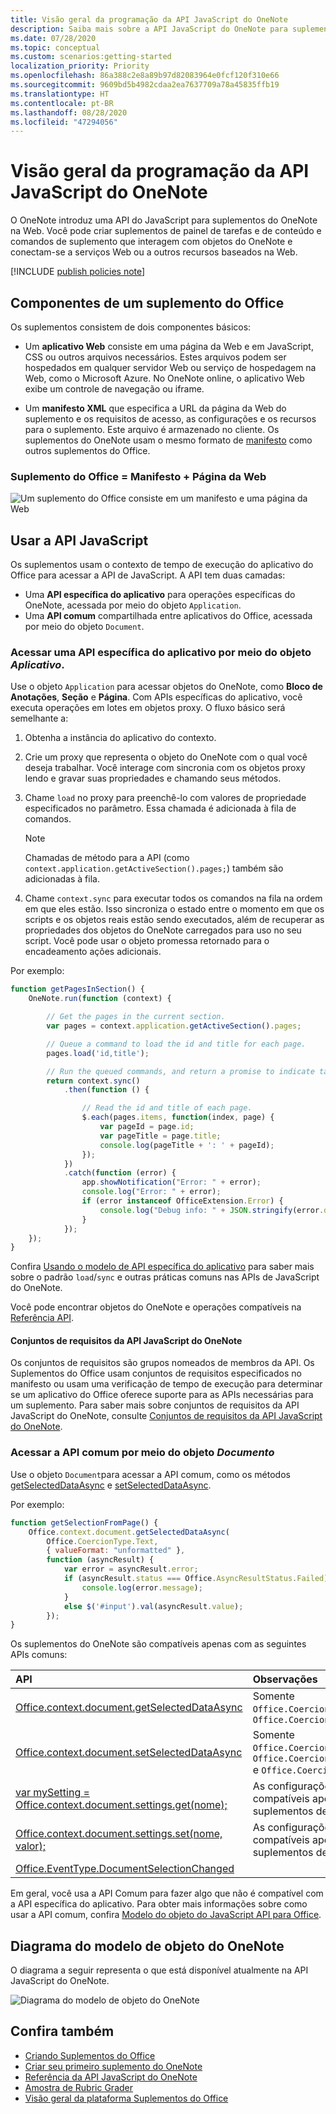 ```yaml
---
title: Visão geral da programação da API JavaScript do OneNote
description: Saiba mais sobre a API JavaScript do OneNote para suplementos do OneNote na Web.
ms.date: 07/28/2020
ms.topic: conceptual
ms.custom: scenarios:getting-started
localization_priority: Priority
ms.openlocfilehash: 86a388c2e8a89b97d82083964e0fcf120f310e66
ms.sourcegitcommit: 9609bd5b4982cdaa2ea7637709a78a45835ffb19
ms.translationtype: HT
ms.contentlocale: pt-BR
ms.lasthandoff: 08/28/2020
ms.locfileid: "47294056"
---
```

# <a name="onenote-javascript-api-programming-overview"></a>Visão geral da programação da API JavaScript do OneNote

O OneNote introduz uma API do JavaScript para suplementos do OneNote na Web. Você pode criar suplementos de painel de tarefas e de conteúdo e comandos de suplemento que interagem com objetos do OneNote e conectam-se a serviços Web ou a outros recursos baseados na Web.

[!INCLUDE [publish policies note](../includes/note-publish-policies.md)]

## <a name="components-of-an-office-add-in"></a>Componentes de um suplemento do Office

Os suplementos consistem de dois componentes básicos:

- Um **aplicativo Web** consiste em uma página da Web e em JavaScript, CSS ou outros arquivos necessários. Estes arquivos podem ser hospedados em qualquer servidor Web ou serviço de hospedagem na Web, como o Microsoft Azure. No OneNote online, o aplicativo Web exibe um controle de navegação ou iframe.

- Um **manifesto XML** que especifica a URL da página da Web do suplemento e os requisitos de acesso, as configurações e os recursos para o suplemento. Este arquivo é armazenado no cliente. Os suplementos do OneNote usam o mesmo formato de [manifesto](../develop/add-in-manifests.md) como outros suplementos do Office.

### <a name="office-add-in--manifest--webpage"></a>Suplemento do Office = Manifesto + Página da Web

![Um suplemento do Office consiste em um manifesto e uma página da Web](../images/onenote-add-in.png)

## <a name="using-the-javascript-api"></a>Usar a API JavaScript

Os suplementos usam o contexto de tempo de execução do aplicativo do Office para acessar a API de JavaScript. A API tem duas camadas:

- Uma **API específica do aplicativo** para operações específicas do OneNote, acessada por meio do objeto `Application`.
- Uma **API comum** compartilhada entre aplicativos do Office, acessada por meio do objeto `Document`.

### <a name="accessing-the-application-specific-api-through-the-application-object"></a>Acessar uma API específica do aplicativo por meio do objeto *Aplicativo*.

Use o objeto `Application` para acessar objetos do OneNote, como **Bloco de Anotações**, **Seção** e **Página**. Com APIs específicas do aplicativo, você executa operações em lotes em objetos proxy. O fluxo básico será semelhante a:

1. Obtenha a instância do aplicativo do contexto.

2. Crie um proxy que representa o objeto do OneNote com o qual você deseja trabalhar. Você interage com sincronia com os objetos proxy lendo e gravar suas propriedades e chamando seus métodos.

3. Chame `load` no proxy para preenchê-lo com valores de propriedade especificados no parâmetro. Essa chamada é adicionada à fila de comandos.

   > [!NOTE]
   > Chamadas de método para a API (como `context.application.getActiveSection().pages;`) também são adicionadas à fila.

4. Chame `context.sync` para executar todos os comandos na fila na ordem em que eles estão. Isso sincroniza o estado entre o momento em que os scripts e os objetos reais estão sendo executados, além de recuperar as propriedades dos objetos do OneNote carregados para uso no seu script. Você pode usar o objeto promessa retornado para o encadeamento ações adicionais.

Por exemplo:

```js
function getPagesInSection() {
    OneNote.run(function (context) {

        // Get the pages in the current section.
        var pages = context.application.getActiveSection().pages;

        // Queue a command to load the id and title for each page.
        pages.load('id,title');

        // Run the queued commands, and return a promise to indicate task completion.
        return context.sync()
            .then(function () {

                // Read the id and title of each page.
                $.each(pages.items, function(index, page) {
                    var pageId = page.id;
                    var pageTitle = page.title;
                    console.log(pageTitle + ': ' + pageId);
                });
            })
            .catch(function (error) {
                app.showNotification("Error: " + error);
                console.log("Error: " + error);
                if (error instanceof OfficeExtension.Error) {
                    console.log("Debug info: " + JSON.stringify(error.debugInfo));
                }
            });
    });
}
```

Confira [Usando o modelo de API específica do aplicativo](../develop/application-specific-api-model.md) para saber mais sobre o padrão `load`/`sync` e outras práticas comuns nas APIs de JavaScript do OneNote.

Você pode encontrar objetos do OneNote e operações compatíveis na [Referência API](../reference/overview/onenote-add-ins-javascript-reference.md).

#### <a name="onenote-javascript-api-requirement-sets"></a>Conjuntos de requisitos da API JavaScript do OneNote

Os conjuntos de requisitos são grupos nomeados de membros da API. Os Suplementos do Office usam conjuntos de requisitos especificados no manifesto ou usam uma verificação de tempo de execução para determinar se um aplicativo do Office oferece suporte para as APIs necessárias para um suplemento. Para saber mais sobre conjuntos de requisitos da API JavaScript do OneNote, consulte [Conjuntos de requisitos da API JavaScript do OneNote](../reference/requirement-sets/onenote-api-requirement-sets.md).

### <a name="accessing-the-common-api-through-the-document-object"></a>Acessar a API comum por meio do objeto *Documento*

Use o objeto `Document`para acessar a API comum, como os métodos [getSelectedDataAsync](/javascript/api/office/office.document#getselecteddataasync-coerciontype--options--callback-) e [setSelectedDataAsync](/javascript/api/office/office.document#setselecteddataasync-data--options--callback-).

Por exemplo:  

```js
function getSelectionFromPage() {
    Office.context.document.getSelectedDataAsync(
        Office.CoercionType.Text,
        { valueFormat: "unformatted" },
        function (asyncResult) {
            var error = asyncResult.error;
            if (asyncResult.status === Office.AsyncResultStatus.Failed) {
                console.log(error.message);
            }
            else $('#input').val(asyncResult.value);
        });
}
```

Os suplementos do OneNote são compatíveis apenas com as seguintes APIs comuns:

| API | Observações |
|:------|:------|
| [Office.context.document.getSelectedDataAsync](/javascript/api/office/office.document#getselecteddataasync-coerciontype--options--callback-) | Somente `Office.CoercionType.Text` e `Office.CoercionType.Matrix` |
| [Office.context.document.setSelectedDataAsync](/javascript/api/office/office.document#setselecteddataasync-data--options--callback-) | Somente `Office.CoercionType.Text`, `Office.CoercionType.Image` e `Office.CoercionType.Html` | 
| [var mySetting = Office.context.document.settings.get(nome);](/javascript/api/office/office.settings#get-name-) | As configurações são compatíveis apenas com os suplementos de conteúdo | 
| [Office.context.document.settings.set(nome, valor);](/javascript/api/office/office.settings#set-name--value-) | As configurações são compatíveis apenas com os suplementos de conteúdo | 
| [Office.EventType.DocumentSelectionChanged](/javascript/api/office/office.documentselectionchangedeventargs) ||

Em geral, você usa a API Comum para fazer algo que não é compatível com a API específica do aplicativo. Para obter mais informações sobre como usar a API comum, confira [Modelo do objeto do JavaScript API para Office](../develop/office-javascript-api-object-model.md).

<a name="om-diagram"></a>
## <a name="onenote-object-model-diagram"></a>Diagrama do modelo de objeto do OneNote 
O diagrama a seguir representa o que está disponível atualmente na API JavaScript do OneNote.

  ![Diagrama do modelo de objeto do OneNote](../images/onenote-om.png)

## <a name="see-also"></a>Confira também

- [Criando Suplementos do Office ](../overview/office-add-ins-fundamentals.md)
- [Criar seu primeiro suplemento do OneNote](../quickstarts/onenote-quickstart.md)
- [Referência da API JavaScript do OneNote](../reference/overview/onenote-add-ins-javascript-reference.md)
- [Amostra de Rubric Grader](https://github.com/OfficeDev/OneNote-Add-in-Rubric-Grader)
- [Visão geral da plataforma Suplementos do Office](../overview/office-add-ins.md)
